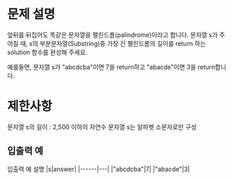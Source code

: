 # 문제 설명
앞뒤를 뒤집어도 똑같은 문자열을 팰린드롬(palindrome)이라고 합니다.
문자열 s가 주어질 때, s의 부분문자열(Substring)중 가장 긴 팰린드롬의 길이를 return 하는 solution 함수를 완성해 주세요.

예를들면, 문자열 s가 "abcdcba"이면 7을 return하고 "abacde"이면 3을 return합니다.

# 제한사항
문자열 s의 길이 : 2,500 이하의 자연수
문자열 s는 알파벳 소문자로만 구성

## 입출력 예

입출력 예 설명
|s|answer|
|------|---|
|"abcdcba"|7|
|"abacde"|3|
